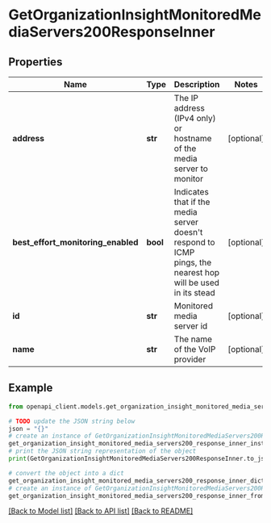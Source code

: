 # GetOrganizationInsightMonitoredMediaServers200ResponseInner


## Properties

Name | Type | Description | Notes
------------ | ------------- | ------------- | -------------
**address** | **str** | The IP address (IPv4 only) or hostname of the media server to monitor | [optional] 
**best_effort_monitoring_enabled** | **bool** | Indicates that if the media server doesn&#39;t respond to ICMP pings, the nearest hop will be used in its stead | [optional] 
**id** | **str** | Monitored media server id | [optional] 
**name** | **str** | The name of the VoIP provider | [optional] 

## Example

```python
from openapi_client.models.get_organization_insight_monitored_media_servers200_response_inner import GetOrganizationInsightMonitoredMediaServers200ResponseInner

# TODO update the JSON string below
json = "{}"
# create an instance of GetOrganizationInsightMonitoredMediaServers200ResponseInner from a JSON string
get_organization_insight_monitored_media_servers200_response_inner_instance = GetOrganizationInsightMonitoredMediaServers200ResponseInner.from_json(json)
# print the JSON string representation of the object
print(GetOrganizationInsightMonitoredMediaServers200ResponseInner.to_json())

# convert the object into a dict
get_organization_insight_monitored_media_servers200_response_inner_dict = get_organization_insight_monitored_media_servers200_response_inner_instance.to_dict()
# create an instance of GetOrganizationInsightMonitoredMediaServers200ResponseInner from a dict
get_organization_insight_monitored_media_servers200_response_inner_from_dict = GetOrganizationInsightMonitoredMediaServers200ResponseInner.from_dict(get_organization_insight_monitored_media_servers200_response_inner_dict)
```
[[Back to Model list]](../README.md#documentation-for-models) [[Back to API list]](../README.md#documentation-for-api-endpoints) [[Back to README]](../README.md)


